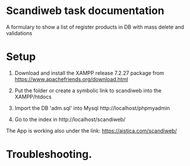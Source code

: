 # Scandiweb task documentation
A formulary to show a list of register products in DB with mass delete and validations 

# Setup

1) Download and install the XAMPP release 7.2.27 package from https://www.apachefriends.org/download.html

3) Put the folder or create a symbolic link to scandiweb into the XAMPP/htdocs

4) Import the DB 'adm.sql' into Mysql http://localhost/phpmyadmin

5) Go to the index in http://localhost/scandiweb/ 

The App is working also under the link: https://aistica.com/scandiweb/

# Troubleshooting.